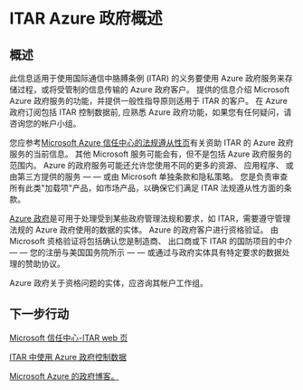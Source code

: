 <properties
    pageTitle="Azure 的 Governmnet 文档 |Microsoft Azure"
    description="这为 Azure 政府开发应用程序提供功能和指导的比较"
    services="Azure-Government"
    cloud="gov"
    documentationCenter=""
    authors="kydeeds"
    manager="zakramer"
    editor=""/>

<tags
    ms.service="multiple"
    ms.devlang="na"
    ms.topic="article"
    ms.tgt_pltfrm="na"
    ms.workload="azure-government"
    ms.date="10/05/2016"
    ms.author="kydeeds"/>


#  <a name="itar-overview-for-azure-government"></a>ITAR Azure 政府概述

## <a name="overview"></a>概述

此信息适用于使用国际通信中胳膊条例 (ITAR) 的义务要使用 Azure 政府服务来存储过程，或将受管制的信息传输的 Azure 政府客户。 提供的信息介绍 Microsoft Azure 政府服务的功能，并提供一般性指导原则适用于 ITAR 的客户。 在 Azure 政府订阅包括 ITAR 控制数据前, 应熟悉 Azure 政府功能，如果您有任何疑问，请咨询您的帐户小组。

您应参考<a href="http://www.microsoft.com/en-us/TrustCenter/Compliance/default.aspx/">Microsoft Azure 信任中心的法规遵从性页</a>有关资助 ITAR 的 Azure 政府服务的当前信息。 其他 Microsoft 服务可能会有，但不是包括 Azure 政府服务的范围内。 Azure 的政府服务可能还允许您使用不同的更多的资源、 应用程序、 或由第三方提供的服务 — — 或由 Microsoft 单独条款和隐私策略。 您是负责审查所有此类"加载项"产品，如市场产品，以确保它们满足 ITAR 法规遵从性方面的条款。

<a href="https://azure.microsoft.com/en-us/features/gov/">Azure 政府</a>是可用于处理受到某些政府管理法规和要求，如 ITAR，需要遵守管理法规的 Azure 政府使用的数据的实体。 Azure 的政府客户进行资格验证。 由 Microsoft 资格验证将包括确认您是制造商、 出口商或下 ITAR 的国防项目的中介 — — 您的注册与美国国务院所示 — — 或通过与政府实体具有特定要求的数据处理的赞助协议。

Azure 政府关于资格问题的实体，应咨询其帐户工作组。

## <a name="next-steps"></a>下一步行动

<a href="https://www.microsoft.com/en-us/TrustCenter/Compliance/itar">Microsoft 信任中心-ITAR web 页</a>

<a href="http://download.microsoft.com/download/5/1/6/516B50FE-4FF6-4DF6-B61B-90432D07DDF3/Using_Azure_Government_with_ITAR_June_2016.pdf">ITAR 中使用 Azure 政府控制数据</a>

<a href="https://blogs.msdn.microsoft.com/azuregov/">Microsoft Azure 的政府博客。</a>
